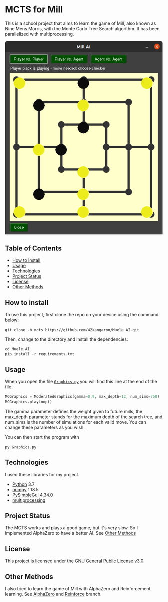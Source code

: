 # MCTS for Mill

This is a school project that aims to learn the game of Mill, also known as Nine Mens Morris, with the Monte Carlo Tree
Search algorithm. It has been parallelized with multiprocessing.

![The GUI](GUI_mühle.png)

## Table of Contents

* [How to install](#how-to-install)
* [Usage](#usage)
* [Technologies](#technologies)
* [Project Status](#project-status)
* [License](#license)
* [Other Methods](#other-methods)

## How to install

To use this project, first clone the repo on your device using the command below:

`git clone -b mcts https://github.com/42kangaroo/Muele_AI.git`

Then, change to the directory and install the dependencies:

```
cd Muele_AI
pip install -r requirements.txt
```

## Usage

When you open the file [`Graphics.py`](Graphics.py) you will find this line at the end of the file:

```python
MCGraphics = ModeratedGraphics(gamma=0.9, max_depth=12, num_sims=750)
MCGraphics.playLoop()
```

The gamma parameter defines the weight given to future mills, the max_depth parameter stands for the maximum depth of
the search tree, and num_sims is the number of simulations for each valid move. You can change these parameters as you
wish.

You can then start the program with

`py Graphics.py`

## Technologies

I used these libraries for my project.

* [Python](https://www.python.org/) 3.7
* [numpy](https://numpy.org/) 1.18.5
* [PySimpleGui](https://pysimplegui.readthedocs.io/en/latest/) 4.34.0
* [multiprocessing](https://docs.python.org/3.8/library/multiprocessing.html)

## Project Status

The MCTS works and plays a good game, but it's very slow. So I implemented AlphaZero to have a better AI.
See [Other Methods](#other-methods)

## License

This project is licensed under the [GNU General Public License v3.0](LICENSE)

## Other Methods

I also tried to learn the game of Mill with AlphaZero and Reinforcement learning. See [AlphaZero](https://github.com/42kangaroo/Muele_AI/tree/alphaZero)
and [Reinforce](https://github.com/42kangaroo/Muele_AI/tree/reinforce) branch.